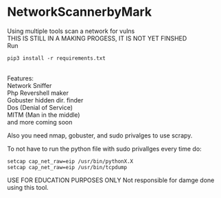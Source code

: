 # NetworkScannerbyMark
Using multiple tools scan a network for vulns 
<br>
THIS IS STILL IN A MAKING PROGESS, IT IS NOT YET FINSHED
<br>
Run 
```
pip3 install -r requirements.txt
```
<br>
Features:<br>
Network Sniffer<br>
Php Revershell maker<br>
Gobuster hidden dir. finder<br>
Dos (Denial of Service)<br>
MITM (Man in the middle)<br>
and more coming soon<br>

Also you need nmap, gobuster, and sudo privalges to use scrapy.

To not have to run the python file with sudo privallges every time do:
```
setcap cap_net_raw=eip /usr/bin/pythonX.X
setcap cap_net_raw=eip /usr/bin/tcpdump
```
USE FOR EDUCATION PURPOSES ONLY
Not responsible for damge done using this tool.
